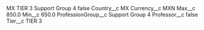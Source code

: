 <?xml version="1.0" encoding="UTF-8"?>
<CustomMetadata xmlns="http://soap.sforce.com/2006/04/metadata" xmlns:xsi="http://www.w3.org/2001/XMLSchema-instance" xmlns:xsd="http://www.w3.org/2001/XMLSchema">
    <label>MX TIER 3 Support Group 4</label>
    <protected>false</protected>
    <values>
        <field>Country__c</field>
        <value xsi:type="xsd:string">MX</value>
    </values>
    <values>
        <field>Currency__c</field>
        <value xsi:type="xsd:string">MXN</value>
    </values>
    <values>
        <field>Max__c</field>
        <value xsi:type="xsd:double">850.0</value>
    </values>
    <values>
        <field>Min__c</field>
        <value xsi:type="xsd:double">650.0</value>
    </values>
    <values>
        <field>ProfessionGroup__c</field>
        <value xsi:type="xsd:string">Support Group 4</value>
    </values>
    <values>
        <field>Professor__c</field>
        <value xsi:type="xsd:boolean">false</value>
    </values>
    <values>
        <field>Tier__c</field>
        <value xsi:type="xsd:string">TIER 3</value>
    </values>
</CustomMetadata>
